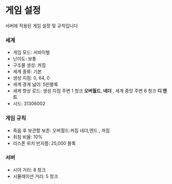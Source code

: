 # 게임 설정

서버에 적용된 게임 설정 및 규칙입니다

### 세계

* 게임 모드: 서바이벌
* 난이도: 보통
* 구조물 생성: 켜짐
* 세계 종류: 기본
* 생성 지점: 0, 64, 0
* 세계 경계 넓이: 5만블록
* 세계 항상 로드: 생성 지점 주변 1 청크 **오버월드**, **네더** , 세계 중앙 주변 8 청크 **디 엔드**
* 시드: 31306002

### 게임 규칙

* 죽음 후 보관함 보존: 오버월드:켜짐 네더,엔드 , 꺼짐
* 취침 비율: 10%
* 리스폰 위치 반지름: 25,000 블록

### 서버

* 시야 거리: 8 청크
* 시뮬레이션 거리: 5 청크
